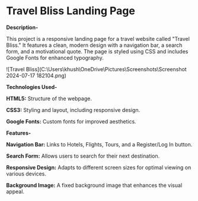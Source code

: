 # Travel Bliss Landing Page
**Description-**

This project is a responsive landing page for a travel website called "Travel Bliss." It features a clean, modern design with a navigation bar, a search form, and a motivational quote. The page is styled using CSS and includes Google Fonts for enhanced typography.

![Travel Bliss](C:\Users\khush\OneDrive\Pictures\Screenshots\Screenshot 2024-07-17 182104.png)


**Technologies Used-**

**HTML5:** Structure of the webpage.

**CSS3:** Styling and layout, including responsive design.

**Google Fonts:** Custom fonts for improved aesthetics.


**Features-**

**Navigation Bar:** Links to Hotels, Flights, Tours, and a Register/Log In button.

**Search Form:** Allows users to search for their next destination.

**Responsive Design:** Adapts to different screen sizes for optimal viewing on various devices.

**Background Image:** A fixed background image that enhances the visual appeal.


